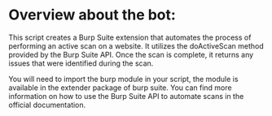 # Overview about the bot:

This script creates a Burp Suite extension that automates the process of performing an active scan on a website. It utilizes the doActiveScan method provided by the Burp Suite API. Once the scan is complete, it returns any issues that were identified during the scan.

You will need to import the burp module in your script, the module is available in the extender package of burp suite.
You can find more information on how to use the Burp Suite API to automate scans in the official documentation.

